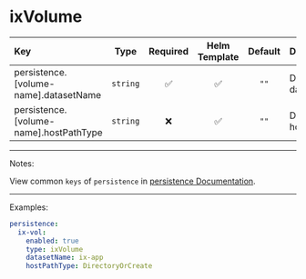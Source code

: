 # ixVolume

| Key                                    |   Type   | Required | Helm Template | Default | Description             |
| :------------------------------------- | :------: | :------: | :-----------: | :-----: | :---------------------- |
| persistence.[volume-name].datasetName  | `string` |    ✅    |      ✅       |  `""`   | Define the datasetName  |
| persistence.[volume-name].hostPathType | `string` |    ❌    |      ✅       |  `""`   | Define the hostPathType |

---

Notes:

View common `keys` of `persistence` in [persistence Documentation](README.md).

---

Examples:

```yaml
persistence:
  ix-vol:
    enabled: true
    type: ixVolume
    datasetName: ix-app
    hostPathType: DirectoryOrCreate
```
